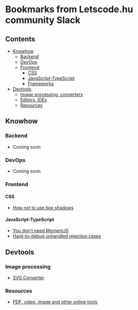 # Bookmarks from Letscode.hu community Slack

## Contents

- [Knowhow](#knowhow)
  - [Backend](#backend)
  - [DevOps](#devops)
  - [Frontend](#frontend)
    - [CSS](#css)
    - [JavaScript-TypeScript](#javascript-typescript)
    - [Frameworks](#frameworks)
- [Devtools](#devtools)
  - [Image processing, converters](#image-processing)
  - [Editors, IDEs](#editors-ides)
  - [Resources](#resources)

## Knowhow

### Backend

- Coming soon

### DevOps

- Coming soon

### Frontend

#### CSS

- [How not to use box shadows](https://dgerrells.com/blog/how-not-to-use-box-shadows)

#### JavaScript-TypeScript

- [You don't need MomentJS](https://github.com/you-dont-need/You-Dont-Need-Momentjs)
- [Hard-to-debug unhandled rejection cases](https://advancedweb.hu/hard-to-debug-unhandled-rejection-cases/)

## Devtools

### Image processing
- [SVG Converter](https://svgconverter.app/)

### Resources
- [PDF, video, image and other online tools](https://tinywow.com/)
